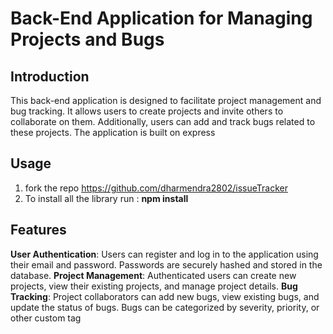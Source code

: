 # Back-End Application for Managing Projects and Bugs
## Introduction
This back-end application is designed to facilitate project management and bug tracking. 
It allows users to create projects and invite others to collaborate on them. Additionally, users can add and track bugs related to these projects. 
The application is built on express

## Usage
1. fork the repo https://github.com/dharmendra2802/issueTracker
2. To install all the library run : **npm install**

## Features
**User Authentication**: Users can register and log in to the application using their email and password. Passwords are securely hashed and stored in the database.
**Project Management**: Authenticated users can create new projects, view their existing projects, and manage project details.
**Bug Tracking**: Project collaborators can add new bugs, view existing bugs, and update the status of bugs. Bugs can be categorized by severity, priority, or other custom tag

